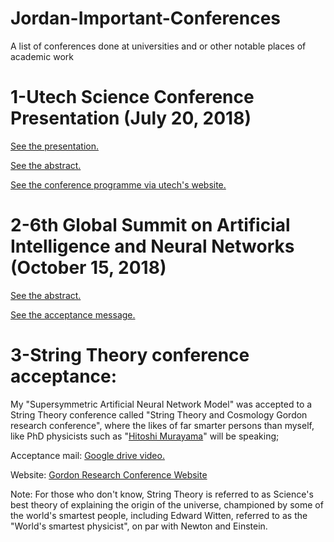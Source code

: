 # Jordan-Important-Conferences
A list of conferences done at universities and or other notable places of academic work

1-Utech Science Conference Presentation (July 20, 2018)
==========

[See the presentation.](https://drive.google.com/file/d/1GUD6B0Q-ane2dSznRGKXWBQMKz1v7A4D/view?fbclid=IwAR1bc7id6wePNo7ceycpgbQnq2nC2aoeLcM7GbRdLJKnu5LPHCqheV0cE7g)

[See the abstract.](https://drive.google.com/file/d/1jv4caN6ZNm2UKCgvb7q4JruvlSC8r-77/view?fbclid=IwAR3JwlOvf14l7_S0JlGgSMXUfCHJuPbQpsXr4GiDRY2-QmtqHtzc6DGMWuI)

[See the conference programme via utech's website.](http://utech.edu.jm/foss_conf/ConferenceProgramme.pdf?fbclid=IwAR2vhLxssMuZjf1KBscrZUG4OwCFggJZDGx3fZihYmWV6H-h_XDeWXMa1ds)


2-6th Global Summit on Artificial Intelligence and Neural Networks (October 15, 2018)
==========

[See the abstract.](https://drive.google.com/file/d/1pCkync_I2LCPkvFXq-wnUNyxfG8YwVZ0/view)

[See the acceptance message.](https://drive.google.com/file/d/1OJ0cB9Y7vflaB32kuS6SkDCclht2mTbI/view?usp=sharing)


3-String Theory conference acceptance:
==========
My "Supersymmetric Artificial Neural Network Model" was accepted to a String Theory conference called "String Theory and Cosmology Gordon research conference", where the likes of far smarter persons than myself, like PhD physicists such as "[Hitoshi Murayama](https://en.wikipedia.org/wiki/)" will be speaking;

Acceptance mail: [Google drive video.](https://drive.google.com/file/d/1gtIxjZ2rJ9RbhqdnoyP_8YlFEEWg0FUO/view)


Website:
[Gordon Research Conference Website](https://www.grc.org/string-theory-and-cosmology-conference/2019/)


Note: For those who don't know, String Theory is referred to as Science's best theory of explaining the origin of the universe, championed by some of the world's smartest people, including Edward Witten, referred to as the "World's smartest physicist", on par with Newton and Einstein.

